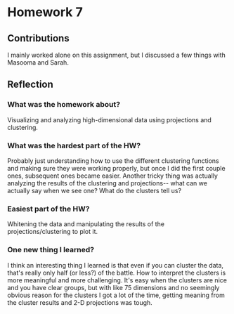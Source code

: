 # **Homework 7**

## Contributions
I mainly worked alone on this assignment, but I discussed a few things with Masooma and Sarah. 

## Reflection

### What was the homework about?
Visualizing and analyzing high-dimensional data using projections and clustering. 

### What was the hardest part of the HW?
Probably just understanding how to use the different clustering functions and making sure they were working properly, but once I did the first couple ones, subsequent ones became easier. Another tricky thing was actually analyzing the results of the clustering and projections-- what can we actually say when we see one? What do the clusters tell us?

### Easiest part of the HW?
Whitening the data and manipulating the results of the projections/clustering to plot it.

### One new thing I learned?
I think an interesting thing I learned is that even if you can cluster the data, that's really only half (or less?) of the battle. How to interpret the clusters is more meaningful and more challenging. It's easy when the clusters are nice and you have clear groups, but with like 75 dimensions and no seemingly obvious reason for the clusters I got a lot of the time, getting meaning from the cluster results and 2-D projections was tough.

